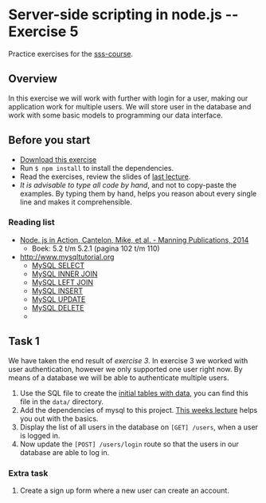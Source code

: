 # Server-side scripting in node.js -- Exercise 5

Practice exercises for the [sss-course](https://github.com/CMDA/sss-course).

## Overview
In this exercise we will work with further with login for a user, making our application work for multiple users. We will store user in the database and work with some basic models to programming our data interface.

## Before you start
* [Download this exercise](http://cl.ly/0u3W0D3k0d07)
* Run ```$ npm install``` to install the dependencies. 
* Read the exercises, review the slides of [last lecture](http://cmda.github.io/sss-course/lesson5).
* _It is advisable to type all code by hand_, and not to copy-paste the examples. By typing them by hand, helps you reason about every single line and makes it comprehensible. 

### Reading list
* [Node. js in Action, Cantelon, Mike, et al. - Manning Publications, 2014](http://www.manning.com/cantelon/)
    -  Boek: 5.2 t/m 5.2.1 (pagina 102 t/m 110)
*  http://www.mysqltutorial.org
    -  [MySQL SELECT](http://www.mysqltutorial.org/mysql-select-statement-query-data.aspx)
    -  [MySQL INNER JOIN](http://www.mysqltutorial.org/mysql-inner-join.aspx)
    -  [MySQL LEFT JOIN](http://www.mysqltutorial.org/mysql-left-join.aspx)
    -  [MySQL INSERT](http://www.mysqltutorial.org/mysql-insert-statement.aspx)
    -  [MySQL UPDATE](http://www.mysqltutorial.org/mysql-update-data.aspx)
    -  [MySQL DELETE](http://www.mysqltutorial.org/mysql-delete-statement.aspx)
    -  
## Task 1
We have taken the end result of _exercise 3_. In exercise 3 we worked with user authentication, however we only supported one user right now. By means of a database we will be able to authenticate multiple users.

1. Use the SQL file to create the [initial tables with data](http://cmda.github.io/sss-course/lesson5#/3/6), you can find this file in the ```data/``` directory. 
2. Add the dependencies of mysql to this project. [This weeks lecture](http://cmda.github.io/sss-course/lesson5#/6) helps you out with the basics.
3. Display the list of all users in the database on ``` [GET] /users ```, when a user is logged in.
4. Now update the ```[POST] /users/login``` route so that the users in our database are able to log in.

### Extra task
1. Create a sign up form where a new user can create an account.